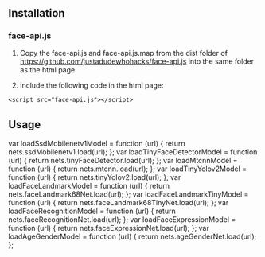 #

## Installation

### face-api.js

1. Copy the face-api.js and face-api.js.map from the dist folder of https://github.com/justadudewhohacks/face-api.js into the same folder as the html page.

2. include the following code in the html page:

```
<script src="face-api.js"></script>
```

## Usage

var loadSsdMobilenetv1Model = function (url) { return nets.ssdMobilenetv1.load(url); };
var loadTinyFaceDetectorModel = function (url) { return nets.tinyFaceDetector.load(url); };
var loadMtcnnModel = function (url) { return nets.mtcnn.load(url); };
var loadTinyYolov2Model = function (url) { return nets.tinyYolov2.load(url); };
var loadFaceLandmarkModel = function (url) { return nets.faceLandmark68Net.load(url); };
var loadFaceLandmarkTinyModel = function (url) { return nets.faceLandmark68TinyNet.load(url); };
var loadFaceRecognitionModel = function (url) { return nets.faceRecognitionNet.load(url); };
var loadFaceExpressionModel = function (url) { return nets.faceExpressionNet.load(url); };
var loadAgeGenderModel = function (url) { return nets.ageGenderNet.load(url); };
